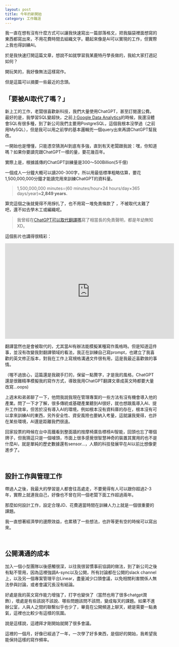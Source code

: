 ```yaml
---
layout: post
title: 今年的新開始
category: 工作職涯
---
```


我一直在想有沒有什麼方式可以讓我快速寫出一篇部落格文，把我腦袋裡面想寫的東西都寫出來，不用花費時間去組織文字。聽起來像是AI可以實現的工作，但實際上我也得訓練AI。

於是我快速打開這篇文章，想說不如就學習我某鹿特丹學長做的，我給大家打週記如何？

開玩笑的，我好像無法這樣寫作。

但是這篇可以摘要一些最近的念頭。


## 「要被AI取代了嗎？」

新上工的工作，老闆很喜歡新科技，我們大量使用ChatGPT，甚至訂閱還公費。最好的是，我學習SQL變超快，之前上[Google Data Analytics](https://tzling.com/2022/06/14/About-Google_Data_Analytics01_zh-tw/)的時候，我還沒體會SQL有很多種，到了新公司我們主要用PostgreSQL，這個我根本沒學過（之前用MySQL），但是我可以用之前學的基本邏輯兜一個query出來再請ChatGPT幫我改。

一開始也是懵懂，只能憑空猜測AI到底有多強，直到有天老闆跟我說：嘿，你知道嗎？如果你要讀完跟ChatGPT一樣的量，要花幾百年。

實際上是，根據謠傳的ChatGPT訓練量是300～500Billion(5千億)

一個成人一分鐘大概可以讀200-300字，所以用最低標準粗略估算，要花1,500,000,000分鐘才能讀完用來訓練ChatGPT的資料量。


> 1,500,000,000 minutes÷(60 minutes/hour×24 hours/day×365 days/year)≈**2,849 years.**

算完這個之後就覺得不用掙扎了，也不用寫一堆免責條款了
，不被取代太難了吧，還不如去學木工或編織呢。

> 我曾經在[ChatGPT可以取代翻譯嗎](https://tzling.com/2022/12/12/ChatGPT_Translation_Work/)寫了相當長的免責聲明，都是年幼無知 XD。

這個影片也講得很精彩：

<div class="videowrapper">
<iframe width="560" height="315" src="https://www.youtube.com/embed/2yd18z6iSyk?si=1uMNjbaj5yZMBcgx" title="YouTube video player" frameborder="0" allow="accelerometer; autoplay; clipboard-write; encrypted-media; gyroscope; picture-in-picture; web-share" allowfullscreen></iframe>
</div>

翻譯當然也是會被取代的，尤其當AI有辦法能模擬某種寫作風格時。但是知道這件事，並沒有改變我對翻譯領域的看法，我正在訓練自己寫prompt，也建立了我喜歡的英文修正版本，對我在工作上寫規格溝通文件很有用，這是我最近喜歡做的事情。

（喔不過放心，這篇還是我親手打的，保留一點贅字，才是我的風格，ChatGPT還是很難精準模擬我的寫作方式，導致我用ChatGPT翻譯文章成英文時都要大量改寫...oops)


上週末和弟弟聊了一下，他問我說我現在管理專案的一些方法有沒有機會導入他的產業。問了一下才了解，很多傳統或基礎產業聽到AI很好，就也想跟風導入AI、提升工作效率，但苦於沒有導入AI的環境，例如根本沒有資料庫的存在，根本沒有可以拿來訓練AI的東西，另外安全性、資安風險也要納入考量，這就讓我覺得，也許在某些環境，AI還是距離我們很遠。

回家投票的時候在台中高鐵看到整面牆的按摩椅廣告標榜AI智能，回頭也忘了哪個牌子，但我猜這只是一個噱頭，市面上很多感覺很智慧神奇的裝置其實用的也不是什麼AI，就是單純的歷史數據還有sensor...，人類的科技發展早在AI以前比想像更進步了。

<br/>

## 設計工作與管理工作

帶過人之後，我最大的學習是人都會往高處走，不要覺得有人可以跟你超過2-3年，實際上就連我自己，好像也不曾在同一個老闆下面工作超過兩年。

那麼如何設計工作，設定合理JD、花費適當時間在訓練人力上就是一個很重要的課題。

我一直想著經濟學的邊際效益，也累積了一些想法，也許等更有空的時候可以寫出來。

<br/>

## 公開溝通的成本

加入一個小型團隊以後感觸很深，以往我很習慣事前協調的做法，到了新公司之後有點不管用，因為這裡強調A-sync以及公開，所有討論都在公開的slack channel上，以及另一個專案管理平台Linear，盡量減少口頭會議，以免相關利害關係人無法參與討論，或者會議冗長沒有結論。

好處是我的英文寫作能力增強了，打字也變快了（當然也用了很多chatgpt潤飾），壞處是有些該說不該說、哪些問題該問不該問，變成每天的課題。如果不進辦公室，人與人之間的聯繫似乎也少了，畢竟在公開頻道上聊天，總是需要一點勇氣，這裡也比較少有這樣的氛圍。


說是這樣說，這禮拜才剛開始就開了很多會議。




這裡的一個月，好像已經過了一年，一次學了好多東西，是個好的開始，我希望我能保持這樣的寫作頻率。




